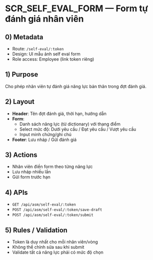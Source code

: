 # SCR_SELF_EVAL_FORM — Form tự đánh giá nhân viên

## 0) Metadata
- Route: `/self-eval/:token`
- Design: UI mẫu ảnh self eval form
- Role access: Employee (link token riêng)

## 1) Purpose
Cho phép nhân viên tự đánh giá năng lực bản thân trong đợt đánh giá.

## 2) Layout
- **Header**: Tên đợt đánh giá, thời hạn, hướng dẫn
- **Form**:
  - Danh sách năng lực (từ dictionary) với thang điểm
  - Select mức độ: Dưới yêu cầu / Đạt yêu cầu / Vượt yêu cầu
  - Input minh chứng/ghi chú
- **Footer**: Lưu nháp / Gửi đánh giá

## 3) Actions
- Nhân viên điền form theo từng năng lực
- Lưu nháp nhiều lần
- Gửi form trước hạn

## 4) APIs
- `GET /api/asm/self-eval/:token`
- `POST /api/asm/self-eval/:token/save-draft`
- `POST /api/asm/self-eval/:token/submit`

## 5) Rules / Validation
- Token là duy nhất cho mỗi nhân viên/vòng
- Không thể chỉnh sửa sau khi submit
- Validate tất cả năng lực phải có mức độ chọn

